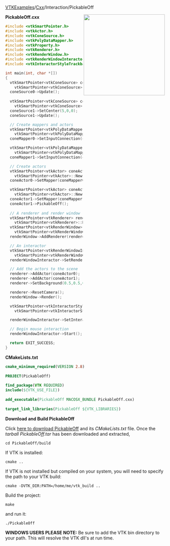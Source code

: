 [VTKExamples](/index/)/[Cxx](/Cxx)/Interaction/PickableOff

<img align="right" src="https://github.com/lorensen/VTKExamples/blob/gh-pages/Testing/Baseline/Interaction/TestPickableOff.png?raw=true" width="256" />

**PickableOff.cxx**
```c++
#include <vtkSmartPointer.h>
#include <vtkActor.h>
#include <vtkConeSource.h>
#include <vtkPolyDataMapper.h>
#include <vtkProperty.h>
#include <vtkRenderer.h>
#include <vtkRenderWindow.h>
#include <vtkRenderWindowInteractor.h>
#include <vtkInteractorStyleTrackballActor.h>

int main(int, char *[])
{
  vtkSmartPointer<vtkConeSource> coneSource0 =
    vtkSmartPointer<vtkConeSource>::New();
  coneSource0->Update();
  
  vtkSmartPointer<vtkConeSource> coneSource1 =
    vtkSmartPointer<vtkConeSource>::New();
  coneSource1->SetCenter(5,0,0);
  coneSource1->Update();

  // Create mappers and actors
  vtkSmartPointer<vtkPolyDataMapper> coneMapper0 =
    vtkSmartPointer<vtkPolyDataMapper>::New();
  coneMapper0->SetInputConnection(coneSource0->GetOutputPort());

  vtkSmartPointer<vtkPolyDataMapper> coneMapper1 =
    vtkSmartPointer<vtkPolyDataMapper>::New();
  coneMapper1->SetInputConnection(coneSource1->GetOutputPort());

  // Create actors
  vtkSmartPointer<vtkActor> coneActor0 =
    vtkSmartPointer<vtkActor>::New();
  coneActor0->SetMapper(coneMapper0);

  vtkSmartPointer<vtkActor> coneActor1 =
    vtkSmartPointer<vtkActor>::New();
  coneActor1->SetMapper(coneMapper1);
  coneActor1->PickableOff();
  
  // A renderer and render window
  vtkSmartPointer<vtkRenderer> renderer =
    vtkSmartPointer<vtkRenderer>::New();
  vtkSmartPointer<vtkRenderWindow> renderWindow =
    vtkSmartPointer<vtkRenderWindow>::New();
  renderWindow->AddRenderer(renderer);

  // An interactor
  vtkSmartPointer<vtkRenderWindowInteractor> renderWindowInteractor =
    vtkSmartPointer<vtkRenderWindowInteractor>::New();
  renderWindowInteractor->SetRenderWindow(renderWindow);

  // Add the actors to the scene
  renderer->AddActor(coneActor0);
  renderer->AddActor(coneActor1);
  renderer->SetBackground(0.5,0.5,0.5);

  renderer->ResetCamera();
  renderWindow->Render();

  vtkSmartPointer<vtkInteractorStyleTrackballActor> style =
    vtkSmartPointer<vtkInteractorStyleTrackballActor>::New();

  renderWindowInteractor->SetInteractorStyle( style );

  // Begin mouse interaction
  renderWindowInteractor->Start();

  return EXIT_SUCCESS;
}
```
**CMakeLists.txt**
```cmake
cmake_minimum_required(VERSION 2.8)
 
PROJECT(PickableOff)
 
find_package(VTK REQUIRED)
include(${VTK_USE_FILE})
 
add_executable(PickableOff MACOSX_BUNDLE PickableOff.cxx)
 
target_link_libraries(PickableOff ${VTK_LIBRARIES})
```

**Download and Build PickableOff**

Click [here to download PickableOff](https://github.com/lorensen/VTKWikiExamplesTarballs/raw/master/PickableOff.tar) and its *CMakeLists.txt* file.
Once the *tarball PickableOff.tar* has been downloaded and extracted,
```
cd PickableOff/build 
```
If VTK is installed:
```
cmake ..
```
If VTK is not installed but compiled on your system, you will need to specify the path to your VTK build:
```
cmake -DVTK_DIR:PATH=/home/me/vtk_build ..
```
Build the project:
```
make
```
and run it:
```
./PickableOff
```
**WINDOWS USERS PLEASE NOTE:** Be sure to add the VTK bin directory to your path. This will resolve the VTK dll's at run time.

